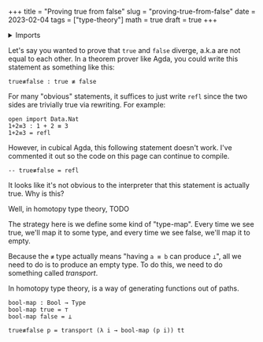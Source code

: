 +++
title = "Proving true from false"
slug = "proving-true-from-false"
date = 2023-02-04
tags = ["type-theory"]
math = true
draft = true
+++

<details>
<summary>Imports</summary>

These are some imports that are required for code on this page to work properly.

```agda
{-# OPTIONS --cubical #-}

open import Cubical.Foundations.Prelude
open import Data.Bool
open import Data.Unit
open import Data.Empty

¬_ : Set → Set
¬ A = A → ⊥

_≢_ : ∀ {A : Set} → A → A → Set
x ≢ y  =  ¬ (x ≡ y)
```
</details>

Let's say you wanted to prove that `true` and `false` diverge, a.k.a are not
equal to each other. In a theorem prover like Agda, you could write this
statement as something like this:

```
true≢false : true ≢ false
```

For many "obvious" statements, it suffices to just write `refl` since the two
sides are trivially true via rewriting. For example:

```
open import Data.Nat
1+2≡3 : 1 + 2 ≡ 3
1+2≡3 = refl
```

However, in cubical Agda, this following statement doesn't work. I've commented
it out so the code on this page can continue to compile.

```
-- true≢false = refl
```

It looks like it's not obvious to the interpreter that this statement is
actually true. Why is this?

Well, in homotopy type theory, TODO

The strategy here is we define some kind of "type-map". Every time we see true,
we'll map it to some type, and every time we see false, we'll map it to empty.

Because the `≢` type actually means "having `a ≡ b` can produce `⊥`", all we
need to do is to produce an empty type. To do this, we need to do something
called _transport_.

In homotopy type theory, is a way of generating functions out of paths.

```
bool-map : Bool → Type
bool-map true = ⊤
bool-map false = ⊥

true≢false p = transport (λ i → bool-map (p i)) tt
```
